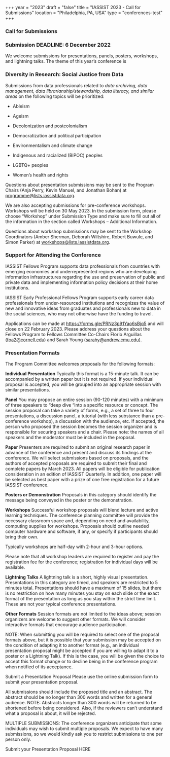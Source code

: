 +++
year = "2023"
draft = "false"
title = "IASSIST 2023 - Call for Submissions"
location = "Philadelphia, PA, USA"
type = "conferences-test"
+++

### Call for Submissions

### **Submission DEADLINE: 6 December 2022**

We welcome submissions for presentations, panels, posters, workshops, and lightning talks. The theme of this year’s conference is 

### Diversity in Research: Social Justice from Data

Submissions from data professionals related to *data archiving, data management, data librarianship/stewardship, data literacy, and similar areas* on the following topics will be prioritized: 

- Ableism

- Ageism

- Decolonization and postcolonialism

- Democratization and political participation

- Environmentalism and climate change

- Indigenous and racialized (BIPOC) peoples

- LGBTQ+ peoples

- Women’s health and rights


Questions about presentation submissions may be sent to the Program Chairs (Anja Perry, Kevin Manuel, and Jonathan Bohan) at programme@lists.iassistdata.org. 

We are also accepting submissions for pre-conference workshops. Workshops will be held on 30 May 2023. In the submission form, please choose “Workshop” under Submission Type and make sure to fill out all of the information in the section called Workshops – Additional Information.

Questions about workshop submissions may be sent to the Workshop Coordinators (Amber Sherman, Deborah Wiltshire, Robert Buwule, and Simon Parker) at workshops@lists.iassistdata.org.

### Support for Attending the Conference

IASSIST Fellows Program supports data professionals from countries with emerging economies and underrepresented regions who are developing information infrastructures regarding the use and preservation of public and private data and implementing information policy decisions at their home institutions.

IASSIST Early Professional Fellows Program supports early career data professionals from under-resourced institutions and recognizes the value of new and innovative ideas from graduates and professionals new to data in the social sciences, who may not otherwise have the funding to travel.

Applications can be made at https://forms.gle/PRNz3p91Yao6sBjq5 and will close on 22 February 2023. Please address your questions about the Fellows Program to Fellows Committee Co-Chairs Florio Arguillas (foa2@cornell.edu) and Sarah Young (sarahy@andrew.cmu.edu).

### Presentation Formats

The Program Committee welcomes proposals for the following formats:

**Individual Presentation**
Typically this format is a 15-minute talk. It can be accompanied by a written paper but it is not required. If your individual proposal is accepted, you will be grouped into an appropriate session with similar presentations.

**Panel**
You may propose an entire session (90-120 minutes) with a minimum of three speakers to “deep dive “into a specific resource or concept. The session proposal can take a variety of forms, e.g., a set of three to four presentations, a discussion panel, a tutorial (with less substance than a pre-conference workshop), a discussion with the audience, etc. If accepted, the person who proposed the session becomes the session organizer and is responsible for securing speakers and a chair. Please note: the names of all speakers and the moderator must be included in the proposal.

**Paper**
Presenters are required to submit an original research paper in advance of the conference and present and discuss its findings at the conference. We will select submissions based on proposals, and the authors of accepted proposals are required to submit their final and complete papers by March 2023. All papers will be eligible for publication consideration in an edition of IASSIST Quarterly. In addition, one paper will be selected as best paper with a prize of one free registration for a future IASSIST conference.

**Posters or Demonstration**
Proposals in this category should identify the message being conveyed in the poster or the demonstration.

**Workshops**
Successful workshop proposals will blend lecture and active learning techniques. The conference planning committee will provide the necessary classroom space and, depending on need and availability, computing supplies for workshops. Proposals should outline needed computer hardware and software, if any, or specify if participants should bring their own.

Typically workshops are half-day with 2-hour and 3-hour options.

Please note that all workshop leaders are required to register and pay the registration fee for the conference; registration for individual days will be available.

**Lightning Talks**
A lightning talk is a short, highly visual presentation. Presentations in this category are timed, and speakers are restricted to 5 minutes total. Presentations should have a maximum of 15 slides, but there is no restriction on how many minutes you stay on each slide or the exact format of the presentation as long as you stay within the strict time limit. These are not your typical conference presentations.

**Other Formats**
Session formats are not limited to the ideas above; session organizers are welcome to suggest other formats. We will consider interactive formats that encourage audience participation.

NOTE: When submitting you will be required to select one of the proposal formats above, but it is possible that your submission may be accepted on the condition of adapting it to another format (e.g., an individual presentation proposal might be accepted if you are willing to adapt it to a poster or a Lightning Talk). If this is the case, you will be given the choice to accept this format change or to decline being in the conference program when notified of its acceptance.

Submit a Presentation Proposal
Please use the online submission form  to submit your presentation proposal.

All submissions should include the proposed title and an abstract. The abstract should be no longer than 300 words and written for a general audience. NOTE: Abstracts longer than 300 words will be returned to be shortened before being considered. Also, if the reviewers can’t understand what a proposal is about, it will be rejected.

MULTIPLE SUBMISSIONS: The conference organizers anticipate that some individuals may wish to submit multiple proposals. We expect to have many submissions, so we would kindly ask you to restrict submissions to one per person only.

Submit your Presentation Proposal HERE

